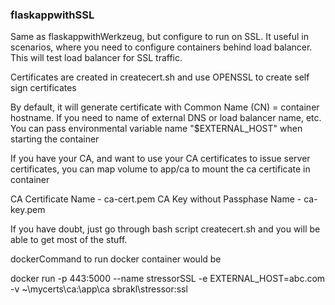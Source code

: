 ### flaskappwithSSL
Same as flaskappwithWerkzeug, but configure to run on SSL. It useful in scenarios, where you need to configure containers behind load balancer. This will test load balancer for SSL traffic.

Certificates are created in createcert.sh and use OPENSSL to create self sign certificates

By default, it will generate certificate with Common Name (CN) = container hostname. If you need to name of external DNS or load balancer name, etc. You can pass environmental variable name "$EXTERNAL_HOST" when starting the container

If you have your CA, and want to use your CA certificates to issue server certificates, you can map volume to app/ca to mount the ca certificate in container

CA Certificate Name - ca-cert.pem
CA Key without Passphase Name - ca-key.pem

If you have doubt, just go through bash script createcert.sh and you will be able to get most of the stuff.

dockerCommand to run docker container would be 

docker run -p 443:5000 --name stressorSSL -e EXTERNAL_HOST=abc.com -v ~\mycerts\ca:\app\ca sbrakl\stressor:ssl